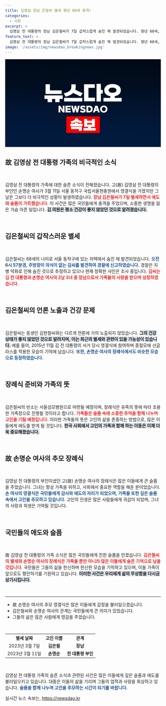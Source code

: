 ```yaml
---
title: 김영삼 장남 은철씨 별세 향년 68세 충격!
categories:
  - 사회
excerpt: >
  김영삼 전 대통령의 장남 김은철씨가 7일 갑작스럽게 숨진 채 발견되었습니다. 향년 68세, 유족들은 건강 상태에 대한 우려를 전하며 장례는 가족장으로 조용히 진행될 예정입니다.
feature_text: >
  김영삼 전 대통령의 장남 김은철씨가 7일 갑작스럽게 숨진 채 발견되었습니다. 향년 68세, 유족들은 건강 상태에 대한 우려를 전하며 장례는 가족장으로 조용히 진행될 예정입니다.
image: '/assets/img/newsdao_breakingnews.jpg'
---
```


<p><img src="/assets/img/newsdao_breakingnews.jpg" alt="bookingtag 속보" /></p>

<h2 data-ke-size="size26">故 김영삼 전 대통령 가족의 비극적인 소식</h2>

<p data-ke-size="size16">&nbsp;</p>

<p>김영삼 전 대통령의 가족에 대한 슬픈 소식이 전해졌습니다. 고(故) 김영삼 전 대통령의 부인인 손명순 여사가 3월 11일 서울 동작구 국립서울현충원에서 영결식을 가졌지만 그 날은 그보다 더 비극적인 상황이 발생하였습니다. <b><span style="color: #ee2323;">장남 김은철씨가 7일 별세하면서 애도와 슬픔이 가득했습니다.</span></b> 이 사건은 많은 국민들에게 충격을 주었으며, 소중한 생명을 잃은 가슴 아픈 일입니다. <b><span style="background-color: #21538527;">김 의원은 평소 건강이 좋지 않았던 것으로 알려졌습니다.</span></b> </p>

<p data-ke-size="size16">&nbsp;</p>

<h2 data-ke-size="size26">김은철씨의 갑작스러운 별세</h2>

<p data-ke-size="size16">&nbsp;</p>

<p>김은철씨는 68세의 나이로 서울 동작구에 있는 자택에서 숨진 채 발견되었습니다. <b><span style="color: #1a5490;">오전 6시 57분경, 주방장이 의식이 없는 김씨를 발견하여 경찰에 신고하였습니다.</span></b> 경찰은 지병 악화로 인해 숨진 것으로 추정하고 있으나 현재 정확한 사인은 조사 중입니다. <b><span style="color: #ee2323;">김씨는 김 전 대통령과 손명순 여사의 2남 3녀 중 장남으로서 가족들의 사랑을 받으며 성장하였습니다.</span></b></p>

<p data-ke-size="size16">&nbsp;</p>

<h2 data-ke-size="size26">김은철씨의 언론 노출과 건강 문제</h2>

<p data-ke-size="size16">&nbsp;</p>

<p>김은철씨는 동생인 김현철씨와는 다르게 언론에 거의 노출되지 않았습니다. <b><span style="background-color: #21538527;">그의 건강 상태가 좋지 않았던 것으로 알려지며, 이는 최근의 별세와 관련이 있을 가능성이 있습니다.</span></b> 예를 들어, 2015년 11월 김 전 대통령의 서거 당시 영결식에 참여하며 중절모에 선글라스를 착용한 모습이 기억에 남습니다. <b><span style="color: #1a5490;">또한, 손명순 여사의 장례식에서도 비슷한 모습으로 등장하였습니다.</span></b></p>

<p data-ke-size="size16">&nbsp;</p>

<h2 data-ke-size="size26">장례식 준비와 가족의 뜻</h2>

<p data-ke-size="size16">&nbsp;</p>

<p>김은철씨의 빈소는 서울성모병원으로 마련될 예정이며, 장례식은 유족의 뜻에 따라 조용한 가족장으로 진행될 것이라고 합니다. <b><span style="color: #ee2323;">가족들은 슬픔 속에 소중한 추억을 함께 나누며 고인을 기릴 예정입니다.</span></b> 이러한 가족들의 뜻은 고인의 삶을 존중하는 방법으로, 많은 이들에게 애도를 받게 될 것입니다. <b><span style="background-color: #21538527;">한국 사회에서 고인의 가족과 함께 하는 이동은 이제 더욱 중요해졌습니다.</span></b></p>

<p data-ke-size="size16">&nbsp;</p>

<h2 data-ke-size="size26">故 손명순 여사의 추모 장례식</h2>

<p data-ke-size="size16">&nbsp;</p>

<p>김영삼 전 대통령의 부인이셨던 고(故) 손명순 여사의 장례식은 많은 이들에게 큰 슬픔을 주었습니다. 그녀는 항상 가족을 위하고, 사회에서 중요한 역할을 해온 분이었습니다. <b><span style="color: #1a5490;">손 여사의 영결식은 국민들에게 감사와 애도의 자리가 되었으며, 가족들 또한 깊은 슬픔 속에서 고인을 추모하고 있습니다.</span></b> 고인의 인생은 많은 사람들에게 귀감이 되었며, 그녀의 사랑과 희생은 기억될 것입니다.</p>

<p data-ke-size="size16">&nbsp;</p>

<h2 data-ke-size="size26">국민들의 애도와 슬픔</h2>

<p data-ke-size="size16">&nbsp;</p>

<p>故 김영삼 전 대통령의 가족 소식은 많은 국민들에게 진한 슬픔을 안겼습니다. <b><span style="color: #ee2323;">김은철씨의 별세와 손명순 여사의 장례식은 가족들 뿐만 아니라 많은 이들에게 슬픈 기억으로 남을 것입니다.</span></b> 국민들은 그들의 삶을 헌신하며 헌신한 모습을 기억하고 있으며, 이들 가족이 앞으로도 평안하기를 기원하고 있습니다. <b><span style="background-color: #21538527;">이러한 사건은 우리에게 삶의 무상함을 다시금 상기시킵니다.</span></b></p>

<p data-ke-size="size16">&nbsp;</p>

<hr>

<ul>
    <li>故 손명순 여사의 추모 영결식은 많은 이들에게 감정을 불러일으켰습니다.</li>
    <li>김은철씨와 손명순 여사의 관계는 국민들에게 큰 의미가 있었습니다.</li>
    <li>그들의 삶은 많은 사람에게 영감을 주었습니다.</li>
</ul>

<p data-ke-size="size16">&nbsp;</p>

<table style="width: 100%;">
    <tr>
        <td style="text-align: center; height: 17px;"><b>별세 날짜</b></td>
        <td style="text-align: center; height: 17px;"><b>고인 이름</b></td>
        <td style="text-align: center; height: 17px;"><b>관계</b></td>
    </tr>
    <tr>
        <td style="text-align: center; height: 17px;">2023년 3월 7일</td>
        <td style="text-align: center; height: 17px;"><b>김은철</b></td>
        <td style="text-align: center; height: 17px;"><b>장남</b></td>
    </tr>
    <tr>
        <td style="text-align: center; height: 17px;">2023년 3월 11일</td>
        <td style="text-align: center; height: 17px;"><b>손명순</b></td>
        <td style="text-align: center; height: 17px;"><b>전 대통령 부인</b></td>
    </tr>
</table>

<p data-ke-size="size16">&nbsp;</p>

<p>김영삼 전 대통령 가족의 슬픈 소식과 관련된 사건은 많은 이들에게 깊은 슬픔과 애도를 불러일으키고 있습니다. 대중은 이들의 삶을 기리며 그들의 업적과 사랑을 회상하고 있습니다. <b><span style="color: #1a5490;">슬픔을 함께 나누며 고인을 추모하는 시간이 되기를 바랍니다.</span></b></p>
실시간 뉴스 속보는, <a href="https://newsdao.kr" rel="dofollow">https://newsdao.kr</a>


